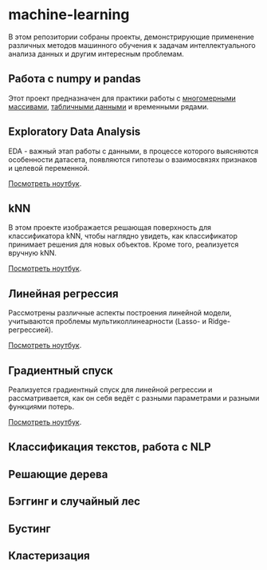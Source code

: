 # machine-learning
В этом репозитории собраны проекты, демонстрирующие применение различных методов машинного обучения к задачам интеллектуального анализа данных и другим интересным проблемам.
<!--Блок информации о проектах-->
## Работа с numpy и pandas
Этот проект предназначен для практики работы с [многомерными массивами](), [табличными данными]() и временными рядами. 
## Exploratory Data Analysis
EDA - важный этап работы с данными, в процессе которого выясняются особенности датасета, появляются гипотезы о взаимосвязях признаков и целевой переменной.

[Посмотреть ноутбук]().
## kNN
В этом проекте изображается решающая поверхность для классификатора kNN, чтобы наглядно увидеть, как классификатор принимает решения для новых объектов. Кроме того, реализуется вручную kNN.

[Посмотреть ноутбук](https://github.com/vabelash/machine-learning/blob/main/knn.ipynb).
## Линейная регрессия
Рассмотрены различные аспекты построения линейной модели, учитываются проблемы мультиколлинеарности (Lasso- и Ridge-регрессией).

[Посмотреть ноутбук](https://github.com/vabelash/machine-learning/blob/main/linreg.ipynb).
## Градиентный спуск
Реализуется градиентный спуск для линейной регрессии и рассматривается, как он себя ведёт с разными параметрами и разными функциями потерь.

[Посмотреть ноутбук](https://github.com/vabelash/machine-learning/blob/main/gd.ipynb).
## Классификация текстов, работа с NLP
## Решающие дерева
## Бэггинг и случайный лес 
## Бустинг
## Кластеризация
